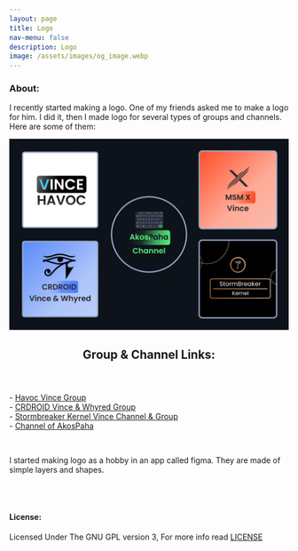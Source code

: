 ```yaml
---
layout: page
title: Logo
nav-menu: false
description: Logo
image: /assets/images/og_image.webp
---
```


<div id="main" class="alt">
    <div class="inner">
    <h3>About:</h3>
    <p>I recently started making a logo. One of my friends asked me to make a logo for him. I did it, then I made logo for several types of groups and channels. Here are some of them:</p>
            <div class="row 200%">
        <div class="6u 12u$(medium)">
        <img
          src="assets/images/Icons.webp"
          alt=""
          data-position="center center"
        />
        </div>
      <div class="6u 12u$(medium)">
        <header class="major">
         <h2>Group & Channel Links:</h2>
        </header>
        <p>
          - <a target="_blank" href="https://t.me/havoc_vince">Havoc Vince Group</a><br/>
          - <a target="_blank" href="https://t.me/officialcrvincewhyred">CRDROID Vince & Whyred Group</a><br/>
          - <a target="_blank" href="https://t.me/stormbreaker_vince">Stormbreaker Kernel Vince Channel & Group</a><br />
          - <a target="_blank" href="https://t.me/paha_akos_channel">Channel of AkosPaha</a><br />
        </p>
      </div>
        <div class="6u$ 12u$(medium)">
            <br>
            <p>I started making logo as a hobby in an app called figma. They are made of simple layers and shapes.</p>
        </div>
    </div>
<br><br>
<h4>License:</h4>
Licensed Under The GNU GPL version 3, For more info read <a target="_blank" href="https://github.com/AkosPaha/akospaha.github.io/blob/master/LICENSE.md">LICENSE</a>
<div>
</div>


